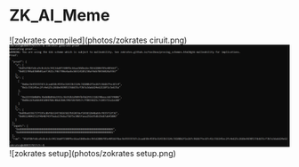 ﻿# ZK_AI_Meme
 ![zokrates compiled](photos/zokrates ciruit.png)
 ![zokrates proof generated](https://github.com/prateushsharma/ZK_AI_Meme/blob/main/photos/zokrate%20proof%20generated.png)
 ![zokrates setup](photos/zokrates setup.png)

